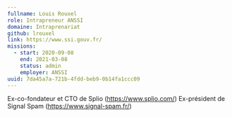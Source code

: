 ```yaml
---
fullname: Louis Rouxel
role: Intrapreneur ANSSI
domaine: Intraprenariat
github: lrouxel
link: https://www.ssi.gouv.fr/
missions:
  - start: 2020-09-08
    end: 2021-03-08
    status: admin
    employer: ANSSI
uuid: 7da45a7a-721b-4fdd-beb9-0b14fa1ccc09
---
```

Ex-co-fondateur et CTO de Splio (https://www.splio.com/) Ex-président de Signal Spam (https://www.signal-spam.fr/)